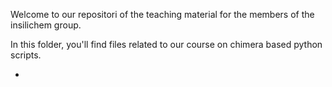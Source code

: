 Welcome to our repositori of the teaching material for the members of the insilichem group.

In this folder, you'll find files related to our course on chimera based python scripts. 

- 
